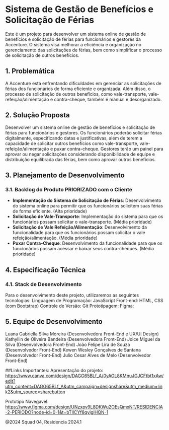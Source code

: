 # Sistema de Gestão de Benefícios e Solicitação de Férias 

Este é um projeto para desenvolver um sistema online de gestão de benefícios e solicitação de férias 
para funcionários e gestores da Accenture. O sistema visa melhorar a eficiência e organização no
 gerenciamento das solicitações de férias, bem como simplificar o processo de solicitação de outros 
 benefícios.

## 1. Problemática

A Accenture está enfrentando dificuldades em gerenciar as solicitações de férias dos funcionários de forma 
eficiente e organizada. Além disso, o processo de solicitação de outros benefícios, como vale-transporte, 
vale-refeição/alimentação e contra-cheque, também é manual e desorganizado.

## 2. Solução Proposta

Desenvolver um sistema online de gestão de benefícios e solicitação de férias para funcionários e gestores. 
Os funcionários poderão solicitar férias digitalmente, especificando datas e justificativas, além de terem 
a capacidade de solicitar outros benefícios como vale-transporte, vale-refeição/alimentação e puxar 
contra-cheque. Gestores terão um painel para aprovar ou negar solicitações considerando disponibilidade de 
equipe e distribuição equilibrada das férias, bem como aprovar outros benefícios.

## 3. Planejamento de Desenvolvimento

### 3.1. Backlog do Produto PRIORIZADO com o Cliente

- **Implementação do Sistema de Solicitação de Férias**: Desenvolvimento do sistema online para permitir 
que os funcionários solicitem suas férias de forma eficiente. (Alta prioridade)
- **Solicitação de Vale-Transporte**: Implementação do sistema para que os funcionários possam solicitar 
o vale-transporte. (Média prioridade)
- **Solicitação de Vale Refeição/Alimentação**: Desenvolvimento da funcionalidade para que os funcionários 
possam solicitar o vale refeição/alimentação. (Média prioridade)
- **Puxar Contra-Cheque**: Desenvolvimento da funcionalidade para que os funcionários possam acessar e 
baixar seus contra-cheques. (Média prioridade)

## 4. Especificação Técnica

### 4.1. Stack de Desenvolvimento

Para o desenvolvimento deste projeto, utilizaremos as seguintes tecnologias:
  Linguagem de Programação: JavaScript
  Front-end: HTML, CSS (com Bootstrap)
  Controle de Versão: Git
  Prototipagem: Figma;

## 5. Equipe de Desenvolvimento
Luana Gabriella Silva Moreira (Desenvolvedora  Front-End e UX/Ui Design)
Kathyllin de Oliveira Bandeira (Desenvolvedora Front-End)
Joice Miguel da Silva  (Desenvolvedora Front-End)
João Felipe Lira de Souza  (Desenvolvedor Front-End)
Kewen Wesley Gonçalves de Santana   (Desenvolvedor Front-End)
Julio Cesar Alves de Melo   (Desenvolvedor Front-End)

##Links Importantes:
Apresentação do projeto: https://www.canva.com/design/DAGG65BLf_A/0yAGL8KMnuJGJCFtbt1xAw/edit?utm_content=DAGG65BLf_A&utm_campaign=designshare&utm_medium=link2&utm_source=sharebutton

Prototipo Navegavel: https://www.figma.com/design/UNzxpv9L8DKWu2OEsQmxNT/RESIDENCIA-2-PERIODO?node-id=0-1&t=bTIlCYf8qyigiHQN-1

@2024 Squad 04, Residencia 2024.1
